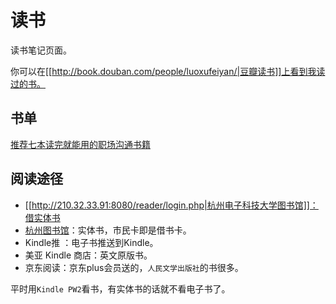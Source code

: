 # 读书

读书笔记页面。

你可以在[[http://book.douban.com/people/luoxufeiyan/|豆瓣读书]]上看到我读过的书。

## 书单
[推荐七本读完就能用的职场沟通书籍](https://mp.weixin.qq.com/s/yIIl109CAdAB3uJ8PJQaug)

## 阅读途径

* [[http://210.32.33.91:8080/reader/login.php|杭州电子科技大学图书馆]]：借实体书
* [杭州图书馆](https://www.hzlib.net/index.htm)：实体书，市民卡即是借书卡。
* Kindle推 ：电子书推送到Kindle。
* 美亚 Kindle 商店：英文原版书。
* 京东阅读：京东plus会员送的，`人民文学出版社`的书很多。

平时用`Kindle PW2`看书，有实体书的话就不看电子书了。
